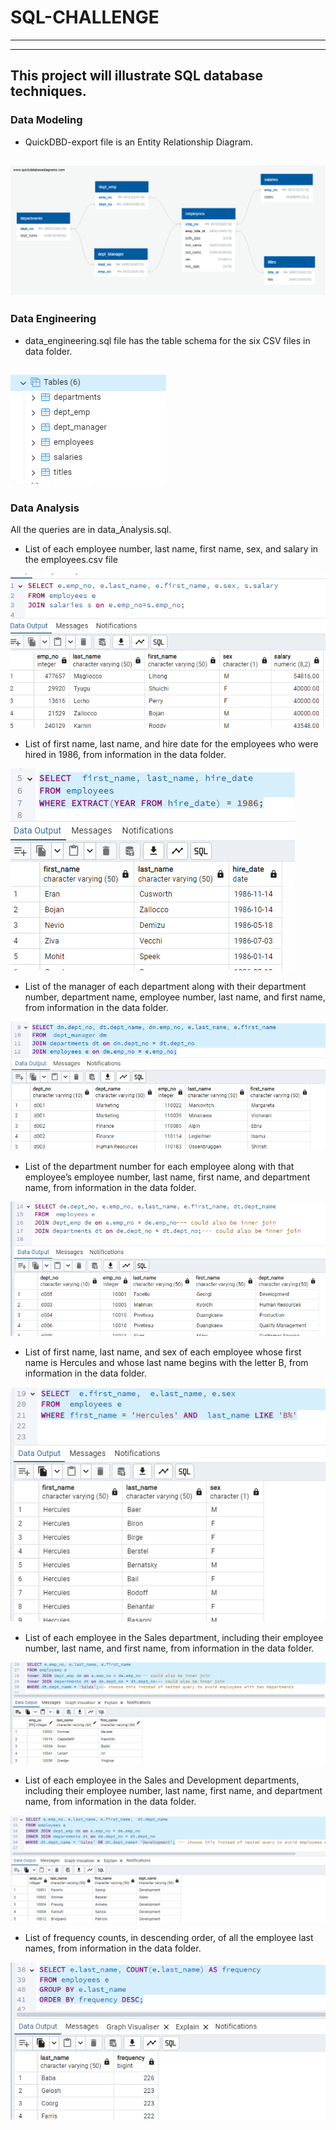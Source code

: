 # SQL-CHALLENGE
---
---
## This project will illustrate SQL database techniques.



### Data Modeling

  - QuickDBD-export file is an Entity Relationship Diagram.

![alt text](QuickDBD-export.png)
---
### Data Engineering

- data_engineering.sql file has the table schema for the six CSV files in data folder.

![alt text](tables.png)
---
### Data Analysis
All the queries are in data_Analysis.sql.

- List of each employee number, last name, first name, sex, and salary in the employees.csv file

![alt text](data/README_Resources/1_select_employees.png)

- List of first name, last name, and hire date for the employees who were hired in 1986, from information in the data folder.

![alt text](data/README_Resources/2_select_employees.png)

- List of the manager of each department along with their department number, department name, employee number, last name, and first name, from information in the data folder.

![alt text](data/README_Resources/3_select.png)

- List of the department number for each employee along with that employee’s employee number, last name, first name, and department name, from information in the data folder.

![alt text](data/README_Resources/4_select.png)

- List of first name, last name, and sex of each employee whose first name is Hercules and whose last name begins with the letter B, from information in the data folder.

![alt text](data/README_Resources/5_select.png)

- List of each employee in the Sales department, including their employee number, last name, and first name, from information in the data folder.

![alt text](data/README_Resources/6_select.png)

- List of each employee in the Sales and Development departments, including their employee number, last name, first name, and department name, from information in the data folder.

![alt text](data/README_Resources/7_select.png)

- List of frequency counts, in descending order, of all the employee last names, from information in the data folder.

![alt text](data/README_Resources/8_select.png)



